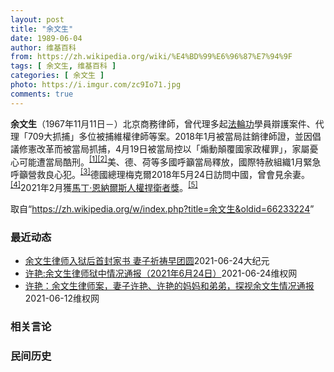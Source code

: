 ```yaml
---
layout: post
title: "余文生"
date: 1989-06-04
author: 维基百科
from: https://zh.wikipedia.org/wiki/%E4%BD%99%E6%96%87%E7%94%9F
tags: [ 余文生, 维基百科 ]
categories: [ 余文生 ]
photo: https://i.imgur.com/zc9Io71.jpg
comments: true
---
```

<div class="mw-parser-output">
<p><b>余文生</b>（1967年11月11日<span class="useeditintro" title="Template:BLP editintro">－</span>）北京商務律師，曾代理多起<a href="/wiki/%E6%B3%95%E8%BC%AA%E5%8A%9F" class="mw-redirect" title="法輪功">法輪功</a>學員辯護案件、代理「709大抓捕」多位被捕維權律師等案。2018年1月被當局註銷律師證，並因倡議修憲改革而被當局抓捕，4月19日被當局控以「煽動顛覆國家政權罪」，家屬憂心可能遭當局酷刑。<sup id="cite_ref-EPO0420_1-0" class="reference"><a href="#cite_note-EPO0420-1">[1]</a></sup><sup id="cite_ref-bbc17_2-0" class="reference"><a href="#cite_note-bbc17-2">[2]</a></sup>美、德、荷等多國呼籲當局釋放，國際特赦組織1月緊急呼籲營救良心犯。<sup id="cite_ref-amnesty_3-0" class="reference"><a href="#cite_note-amnesty-3">[3]</a></sup>德國總理梅克爾2018年5月24日訪問中國，曾會見余妻。<sup id="cite_ref-4" class="reference"><a href="#cite_note-4">[4]</a></sup>2021年2月獲<a href="/wiki/%E9%A9%AC%E4%B8%81%C2%B7%E6%81%A9%E7%BA%B3%E5%B0%94%E6%96%AF%E4%BA%BA%E6%9D%83%E6%8D%8D%E5%8D%AB%E8%80%85%E5%A5%96" title="马丁·恩纳尔斯人权捍卫者奖">馬丁·恩納爾斯人權捍衛者獎</a>。<sup id="cite_ref-5" class="reference"><a href="#cite_note-5">[5]</a></sup>
</p>
</div><noscript><img src="//zh.wikipedia.org/wiki/Special:CentralAutoLogin/start?type=1x1" alt="" title="" width="1" height="1" style="border: none; position: absolute;"></noscript>
<div class="printfooter">取自“<a dir="ltr" href="https://zh.wikipedia.org/w/index.php?title=余文生&amp;oldid=66233224">https://zh.wikipedia.org/w/index.php?title=余文生&amp;oldid=66233224</a>”</div><div id="recent-news"><h3>最近动态</h3><ul><li><a href="https://nodebe4.github.io/waimei/2021-06-24/%E4%BD%99%E6%96%87%E7%94%9F%E5%BE%8B%E5%B8%88%E5%85%A5%E7%8B%B1%E5%90%8E%E9%A6%96%E5%B0%81%E5%AE%B6%E4%B9%A6-%E5%A6%BB%E5%AD%90%E7%A5%88%E7%A5%B7%E6%97%A9%E5%9B%A2%E5%9C%86" title="余文生律师入狱后首封家书 妻子祈祷早团圆—— 【大纪元2021年06月24日讯】（大纪元记者萧律生报导）中国人权律师余文生遭中共判刑4年，目前在监狱已长达3年5个月。近期，余文生妻子许艳首次收到...">余文生律师入狱后首封家书 妻子祈祷早团圆</a><time>2021-06-24</time><a class="tag">大纪元</a></li>
<li><a href="https://nodebe4.github.io/waimei/2021-06-24/%E8%AE%B8%E8%89%B3-%E4%BD%99%E6%96%87%E7%94%9F%E5%BE%8B%E5%B8%88%E7%8B%B1%E4%B8%AD%E6%83%85%E5%86%B5%E9%80%9A%E6%8A%A5-2021%E5%B9%B46%E6%9C%8824%E6%97%A5" title="许艳:余文生律师狱中情况通报（2021年6月24日）—— 3年5个月来，妻子许艳第一次收到余文生律师的信件，很高兴，信件共3页纸，第二页主要说孩子、父母等。&nbsp; 余文生律师右手颤抖残疾的已经不可以...">许艳:余文生律师狱中情况通报（2021年6月24日）</a><time>2021-06-24</time><a class="tag">维权网</a></li>
<li><a href="https://nodebe4.github.io/waimei/2021-06-12/%E8%AE%B8%E8%89%B3-%E4%BD%99%E6%96%87%E7%94%9F%E5%BE%8B%E5%B8%88%E6%A1%88-%E5%A6%BB%E5%AD%90%E8%AE%B8%E8%89%B3-%E8%AE%B8%E8%89%B3%E7%9A%84%E5%A6%88%E5%A6%88%E5%92%8C%E5%BC%9F%E5%BC%9F-%E6%8E%A2%E8%A7%86%E4%BD%99%E6%96%87%E7%94%9F%E6%83%85%E5%86%B5%E9%80%9A%E6%8A%A5" title="许艳：余文生律师案，妻子许艳、许艳的妈妈和弟弟，探视余文生情况通报—— 南京监狱，距余文生律师北京的家里，单程约1045公里路程，这在身体和经济方面，都让这个家庭雪上加霜。我作为余文生律师妻子，...">许艳：余文生律师案，妻子许艳、许艳的妈妈和弟弟，探视余文生情况通报</a><time>2021-06-12</time><a class="tag">维权网</a></li>
</ul></div><div id="open-opinion"><h3>相关言论</h3><ul></ul></div><div id="mjls-record"><h3>民间历史</h3><ul></ul></div>